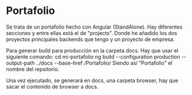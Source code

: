 # Portafolio

Se trata de un portafolio hecho con Angular (StandAlone).
Hay diferentes secciones y entre ellas está el de "projects".
Donde he añadido los dos proyectos principales backends que tengo y un proyecto de empresa.

Para generar build para producción en la carpeta docs. 
Hay que usar el siguiente comando:
cd mi-portafolio
ng build --configuration production --output-path ../docs --base-href /Portafolio/
Siendo así "Portafolio" el nombre del repsitorio.

Una vez ejecutado, se generará en docs, una carpeta browser, hay que sacar el contenido de browser a docs.